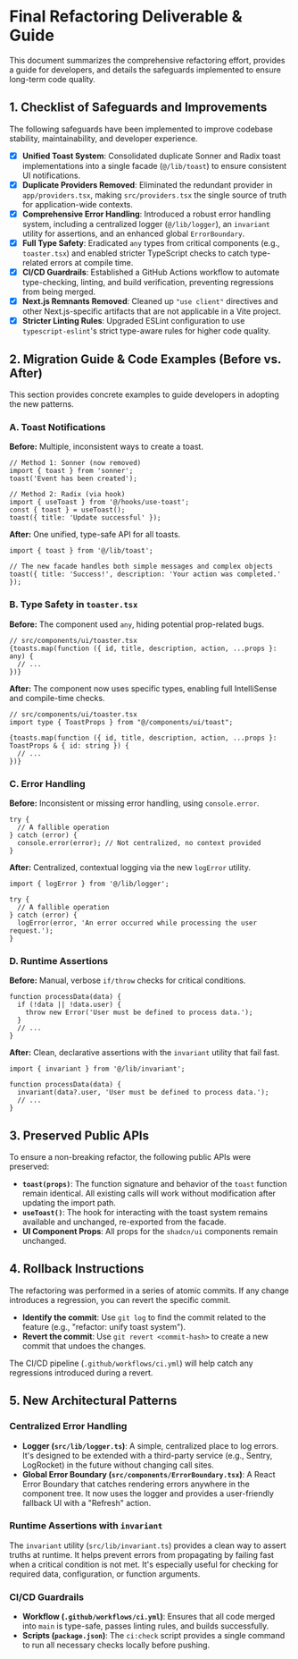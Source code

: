# Final Refactoring Deliverable & Guide

This document summarizes the comprehensive refactoring effort, provides a guide for developers, and details the safeguards implemented to ensure long-term code quality.

## 1. Checklist of Safeguards and Improvements

The following safeguards have been implemented to improve codebase stability, maintainability, and developer experience.

-   [x] **Unified Toast System**: Consolidated duplicate Sonner and Radix toast implementations into a single facade (`@/lib/toast`) to ensure consistent UI notifications.
-   [x] **Duplicate Providers Removed**: Eliminated the redundant provider in `app/providers.tsx`, making `src/providers.tsx` the single source of truth for application-wide contexts.
-   [x] **Comprehensive Error Handling**: Introduced a robust error handling system, including a centralized logger (`@/lib/logger`), an `invariant` utility for assertions, and an enhanced global `ErrorBoundary`.
-   [x] **Full Type Safety**: Eradicated `any` types from critical components (e.g., `toaster.tsx`) and enabled stricter TypeScript checks to catch type-related errors at compile time.
-   [x] **CI/CD Guardrails**: Established a GitHub Actions workflow to automate type-checking, linting, and build verification, preventing regressions from being merged.
-   [x] **Next.js Remnants Removed**: Cleaned up `"use client"` directives and other Next.js-specific artifacts that are not applicable in a Vite project.
-   [x] **Stricter Linting Rules**: Upgraded ESLint configuration to use `typescript-eslint`'s strict type-aware rules for higher code quality.

## 2. Migration Guide & Code Examples (Before vs. After)

This section provides concrete examples to guide developers in adopting the new patterns.

### A. Toast Notifications

**Before:** Multiple, inconsistent ways to create a toast.

```tsx
// Method 1: Sonner (now removed)
import { toast } from 'sonner';
toast('Event has been created');

// Method 2: Radix (via hook)
import { useToast } from '@/hooks/use-toast';
const { toast } = useToast();
toast({ title: 'Update successful' });
```

**After:** One unified, type-safe API for all toasts.

```tsx
import { toast } from '@/lib/toast';

// The new facade handles both simple messages and complex objects
toast({ title: 'Success!', description: 'Your action was completed.' });
```

### B. Type Safety in `toaster.tsx`

**Before:** The component used `any`, hiding potential prop-related bugs.

```tsx
// src/components/ui/toaster.tsx
{toasts.map(function ({ id, title, description, action, ...props }: any) {
  // ...
})}
```

**After:** The component now uses specific types, enabling full IntelliSense and compile-time checks.

```tsx
// src/components/ui/toaster.tsx
import type { ToastProps } from "@/components/ui/toast";

{toasts.map(function ({ id, title, description, action, ...props }: ToastProps & { id: string }) {
  // ...
})}
```

### C. Error Handling

**Before:** Inconsistent or missing error handling, using `console.error`.

```tsx
try {
  // A fallible operation
} catch (error) {
  console.error(error); // Not centralized, no context provided
}
```

**After:** Centralized, contextual logging via the new `logError` utility.

```tsx
import { logError } from '@/lib/logger';

try {
  // A fallible operation
} catch (error) {
  logError(error, 'An error occurred while processing the user request.');
}
```

### D. Runtime Assertions

**Before:** Manual, verbose `if/throw` checks for critical conditions.

```tsx
function processData(data) {
  if (!data || !data.user) {
    throw new Error('User must be defined to process data.');
  }
  // ...
}
```

**After:** Clean, declarative assertions with the `invariant` utility that fail fast.

```tsx
import { invariant } from '@/lib/invariant';

function processData(data) {
  invariant(data?.user, 'User must be defined to process data.');
  // ...
}
```

## 3. Preserved Public APIs

To ensure a non-breaking refactor, the following public APIs were preserved:

-   **`toast(props)`**: The function signature and behavior of the `toast` function remain identical. All existing calls will work without modification after updating the import path.
-   **`useToast()`**: The hook for interacting with the toast system remains available and unchanged, re-exported from the facade.
-   **UI Component Props**: All props for the `shadcn/ui` components remain unchanged.

## 4. Rollback Instructions

The refactoring was performed in a series of atomic commits. If any change introduces a regression, you can revert the specific commit.

-   **Identify the commit**: Use `git log` to find the commit related to the feature (e.g., "refactor: unify toast system").
-   **Revert the commit**: Use `git revert <commit-hash>` to create a new commit that undoes the changes.

The CI/CD pipeline (`.github/workflows/ci.yml`) will help catch any regressions introduced during a revert.

## 5. New Architectural Patterns

### Centralized Error Handling

-   **Logger (`src/lib/logger.ts`)**: A simple, centralized place to log errors. It's designed to be extended with a third-party service (e.g., Sentry, LogRocket) in the future without changing call sites.
-   **Global Error Boundary (`src/components/ErrorBoundary.tsx`)**: A React Error Boundary that catches rendering errors anywhere in the component tree. It now uses the logger and provides a user-friendly fallback UI with a "Refresh" action.

### Runtime Assertions with `invariant`

The `invariant` utility (`src/lib/invariant.ts`) provides a clean way to assert truths at runtime. It helps prevent errors from propagating by failing fast when a critical condition is not met. It's especially useful for checking for required data, configuration, or function arguments.

### CI/CD Guardrails

-   **Workflow (`.github/workflows/ci.yml`)**: Ensures that all code merged into `main` is type-safe, passes linting rules, and builds successfully.
-   **Scripts (`package.json`)**: The `ci:check` script provides a single command to run all necessary checks locally before pushing.
